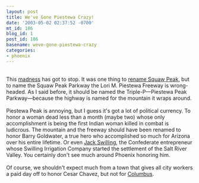 ```yaml
---
layout: post
title: We've Gone Piestewa Crazy!
date: '2003-05-02 02:37:52 -0700'
mt_id: 186
blog_id: 1
post_id: 186
basename: weve-gone-piestewa-crazy
categories:
- phoenix
---
```

<br />This <a href="http://www.azcentral.com/news/articles/0502piestewa02.html">madness</a> has got to stop. It was one thing to <a href="2003_04_27_diamonds.cfm#200230063">rename Squaw Peak</a>, but to name the Squaw Peak Parkway the Lori M. Piestewa Freeway is wrong-headed. As I said before, it should be named the Triple-P&#x2014;Piestewa Peak Parkway&#x2014;because the highway is named for the mountain it wraps around.<br /><br />Piestewa Peak is annoying, but I guess it's got a lot of political currency. To honor a woman dead less than a month (maybe two) whose only accomplishment is being the first Indian woman killed in combat is ludicrous. The mountain and the freeway should have been renamed to honor Barry Goldwater, a true hero who accomplished so much for Arizona over his entire lifetime. Or even <a href="http://members.aol.com/Gibson0817/swilling.htm">Jack Swilling</a>, the Confederate entrepreneur whose Swilling Irrigation Company started the settlement of the Salt River Valley. You certainly don't see much around Phoenix honoring him.<br /><br />Of course, we shouldn't expect much from a town that gives all city workers a paid day off to honor Cesar Chavez, but not for <a href="http://www.aynrand.org/objectivism/columbus.html">Columbus</a>.<br /><br /><br />
